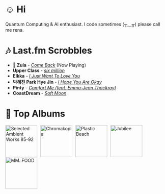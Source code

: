 # ☺︎ Hi



Quantum Computing & AI enthusiast. I code sometimes (╥﹏╥)
please call me rena. 

# 🎶 Last.fm Scrobbles

- **🎵 Zula** - *[Come Back](https://www.last.fm/music/Zula/_/Come+Back)* (Now Playing)
- **Upper Class** - *[six million](https://www.last.fm/music/Upper+Class/_/six+million)*
- **Elkka** - *[I Just Want To Love You](https://www.last.fm/music/Elkka/_/I+Just+Want+To+Love+You)*
- **박혜진 Park Hye Jin** - *[I Hope You Are Okay](https://www.last.fm/music/%EB%B0%95%ED%98%9C%EC%A7%84+Park+Hye+Jin/_/I+Hope+You+Are+Okay)*
- **Pinty** - *[Comfort Me (feat. Emma-Jean Thackray)](https://www.last.fm/music/Pinty/_/Comfort+Me+(feat.+Emma-Jean+Thackray))*
- **CoastDream** - *[Soft Moon](https://www.last.fm/music/CoastDream/_/Soft+Moon)*

# 📀 Top Albums

<a href='https://www.last.fm/music/Aphex+Twin/Selected+Ambient+Works+85-92'><img src='https://lastfm.freetls.fastly.net/i/u/300x300/6f199a67803148cfb2cf2238b8fda0fb.jpg' alt='Selected Ambient Works 85-92' title='Aphex Twin - Selected Ambient Works 85-92' width='100' style='margin-right: 10px;'></a><a href='https://www.last.fm/music/Tyler,+the+Creator/Chromakopia'><img src='https://lastfm.freetls.fastly.net/i/u/300x300/8c0b389bb4cbf522bc5a2b58e15b6620.jpg' alt='Chromakopia' title='Tyler, the Creator - Chromakopia' width='100' style='margin-right: 10px;'></a><a href='https://www.last.fm/music/Gorillaz/Plastic+Beach'><img src='https://lastfm.freetls.fastly.net/i/u/300x300/ce6e2af584a5480b85b79371b219a92e.png' alt='Plastic Beach' title='Gorillaz - Plastic Beach' width='100' style='margin-right: 10px;'></a><a href='https://www.last.fm/music/Japanese+Breakfast/Jubilee'><img src='https://lastfm.freetls.fastly.net/i/u/300x300/5d93403fbc951b7d31fa80ff826b5180.jpg' alt='Jubilee' title='Japanese Breakfast - Jubilee' width='100' style='margin-right: 10px;'></a><a href='https://www.last.fm/music/MF+DOOM/MM..FOOD'><img src='https://lastfm.freetls.fastly.net/i/u/300x300/7d1a24c15c32327454fb83f6177c0b76.png' alt='MM..FOOD' title='MF DOOM - MM..FOOD' width='100' style='margin-right: 10px;'></a>